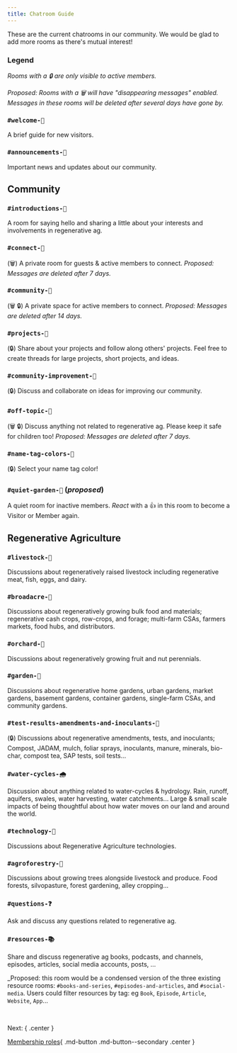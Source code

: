 ```yaml
---
title: Chatroom Guide
---
```


These are the current chatrooms in our community. We would be glad to add more rooms as there's mutual interest!

### Legend
_Rooms with a 🔒 are only visible to active members._

_Proposed: Rooms with a 🗑 will have "disappearing messages" enabled. Messages in these rooms will be deleted after several days have gone by._

### **`#welcome-👋`**
A brief guide for new visitors.

### **`#announcements-📢`**
Important news and updates about our community.

## Community

### **`#introductions-🌟`**
A room for saying hello and sharing a little about your interests and involvements in regenerative ag.

### **`#connect-💬`**
(🗑) A private room for guests & active members to connect. _Proposed: Messages are deleted after 7 days._

### **`#community-💞`**
(🗑 🔒) A private space for active members to connect. _Proposed: Messages are deleted after 14 days._

### **`#projects-📔`**
(🔒) Share about your projects and follow along others' projects. Feel free to create threads for large projects, short projects, and ideas.

### **`#community-improvement-👯`**
(🔒) Discuss and collaborate on ideas for improving our community.

### **`#off-topic-🎨`**
(🗑 🔒) Discuss anything not related to regenerative ag. Please keep it safe for children too! _Proposed: Messages are deleted after 7 days._

### **`#name-tag-colors-🌈`**
(🔒) Select your name tag color!

### **`#quiet-garden-🌷`** (_proposed_)
A quiet room for inactive members. _React_ with a 👍 in this room to become a Visitor or Member again.

## Regenerative Agriculture

### **`#livestock-🐷`** 
Discussions about regeneratively raised livestock including regenerative meat, fish, eggs, and dairy.

### **`#broadacre-🌽`**
Discussions about regeneratively growing bulk food and materials; regenerative cash crops, row-crops, and forage; multi-farm CSAs, farmers markets, food hubs, and distributors.

### **`#orchard-🍏`**
Discussions about regeneratively growing fruit and nut perennials.

### **`#garden-🍅`**
Discussions about regenerative home gardens, urban gardens, market gardens, basement gardens, container gardens, single-farm CSAs, and community gardens.

### **`#test-results-amendments-and-inoculants-🦠`** 
(🔒) Discussions about regenerative amendments, tests, and inoculants; Compost, JADAM, mulch, foliar sprays, inoculants, manure, minerals, bio-char, compost tea, SAP tests, soil tests...

### **`#water-cycles-🌧`** 
Discussion about anything related to water-cycles & hydrology.  Rain, runoff, aquifers, swales, water harvesting, water catchments... Large & small scale impacts of being thoughtful about how water moves on our land and around the world.

### **`#technology-🚜`**
Discussions about Regenerative Agriculture technologies.

### **`#agroforestry-🌳`**
Discussions about growing trees alongside livestock and produce. Food forests, silvopasture, forest gardening, alley cropping...

### **`#questions-❓`**
Ask and discuss any questions related to regenerative ag.

### **`#resources-📚`**
Share and discuss regenerative ag books, podcasts, and channels, episodes, articles, social media accounts, posts, ...

_Proposed: this room would be a condensed version of the three existing resource rooms: `#books-and-series`, `#episodes-and-articles`, and `#social-media`. Users could filter resources by tag: eg `Book`, `Episode`, `Article`, `Website`, `App`...

&nbsp;

Next:
{ .center }

[Membership roles](roles.md){ .md-button .md-button--secondary .center }